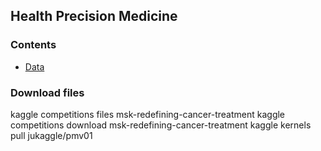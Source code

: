 ## Health Precision Medicine


### Contents
 * [Data](https://www.kaggle.com/c/msk-redefining-cancer-treatment/data)


### Download files
kaggle competitions files msk-redefining-cancer-treatment
kaggle competitions download msk-redefining-cancer-treatment
kaggle kernels pull jukaggle/pmv01
